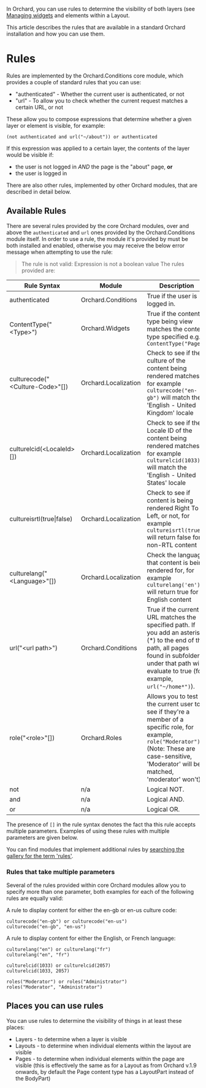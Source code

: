 In Orchard, you can use rules to determine the visibility of both layers (see [Managing widgets](Managing-widgets) and elements within a Layout.

This article describes the rules that are available in a standard Orchard installation and how you can use them.

# Rules
Rules are implemented by the Orchard.Conditions core module, which provides a couple of standard rules that you can use:

- "authenticated" - Whether the current user is authenticated, or not
- "url" - To allow you to check whether the current request matches a certain URL, or not

These allow you to compose expressions that determine whether a given layer or element is visible, for example:

    (not authenticated and url("~/about")) or authenticated

If this expression was applied to a certain layer, the contents of the layer would be visible if:

- the user is not logged in *AND* the page is the "about" page, **or**
- the user is logged in

There are also other rules, implemented by other Orchard modules, that are described in detail below.

## Available Rules
There are several rules provided by the core Orchard modules, over and above the `authenticated` and `url` ones provided by the Orchard.Conditions module itself. In order to use a rule, the module it's provided by must be both installed and enabled, otherwise you may receive the below error message when attempting to use the rule:

> The rule is not valid: Expression is not a boolean value
The rules provided are:

Rule Syntax                            | Module               | Description
---------------------------------------| ---------------------|-----------------------
authenticated                          | Orchard.Conditions   | True if the user is logged in.
ContentType("&lt;Type&gt;")            | Orchard.Widgets      | True if the content type being view matches the content type specified e.g. `ContentType("Page")`
culturecode("&lt;Culture-Code&gt;"[])  | Orchard.Localization | Check to see if the culture of the content being rendered matches, for example `culturecode("en-gb")` will match the 'English - United Kingdom' locale
culturelcid(&lt;LocaleId&gt;[])        | Orchard.Localization | Check to see if the Locale ID of the content being rendered matches, for example `culturelcid(1033)` will match the 'English - United States' locale
cultureisrtl(true\|false)              | Orchard.Localization | Check to see if content is being rendered Right To Left, or not, for example `cultureisrtl(true)` will return false for non-RTL content
culturelang("&lt;Language&gt;"[])      | Orchard.Localization | Check the language that content is being rendered for, for example `culturelang('en')` will return true for English content
url("&lt;url&nbsp;path&gt;")           | Orchard.Conditions   | True if the current URL matches the specified path. If you add an asterisk (*) to the end of the path, all pages found in subfolders under that path will evaluate to true (for example, `url("~/home*")`).
role("&lt;role&gt;"[])                 | Orchard.Roles        | Allows you to test the current user to see if they're a member of a specific role, for example, `role("Moderator")` (Note: These are case-sensitive, 'Moderator' will be matched, 'moderator' won't)
not                                    | n/a                  | Logical NOT.
and                                    | n/a                  | Logical AND.
or                                     | n/a                  | Logical OR.

The presence of `[]` in the rule syntax denotes the fact tha this rule accepts multiple parameters. Examples of using these rules with multiple parameters are given below.

You can find modules that implement additional rules by [searching the gallery for the term 'rules'](http://gallery.orchardproject.net/Packages/Modules?q=rules).

### Rules that take multiple parameters

Several of the rules provided within core Orchard modules allow you to specify more than one parameter, both examples for each of the following rules are equally valid:

A rule to display content for either the en-gb or en-us culture code:

    culturecode("en-gb") or culturecode("en-us")
    culturecode("en-gb", "en-us")

A rule to display content for either the English, or French language:
    
    culturelang("en") or culturelang("fr")
    culturelang("en", "fr")
    
    culturelcid(1033) or culturelcid(2057)
    culturelcid(1033, 2057)

    roles("Moderator") or roles("Administrator")
    roles("Moderator", "Administrator")

## Places you can use rules
You can use rules to determine the visibility of things in at least these places:
- Layers - to determine when a layer is visible
- Layouts - to determine when individual elements within the layout are visible
- Pages - to determine when individual elements within the page are visible (this is effectively the same as for a Layout as from Orchard v.1.9 onwards, by default the Page content type has a LayoutPart instead of the BodyPart)

